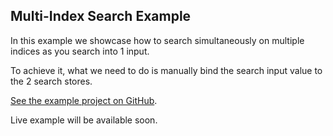 Multi-Index Search Example
---

In this example we showcase how to search simultaneously on multiple indices as you search into 1 input.

To achieve it, what we need to do is manually bind the search input value to the 2 search stores.

[See the example project on GitHub](https://github.com/algolia/vue-instantsearch-examples/tree/master/examples/multi-index).

Live example will be available soon.
